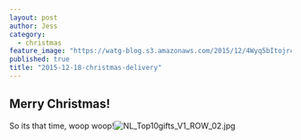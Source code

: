 ```yaml
---
layout: post
author: Jess
category: 
  - christmas
feature_image: "https://watg-blog.s3.amazonaws.com/2015/12/4Wyq5bItojrcKz1UWdYmhZYkAxriy9YT-fzlbXRNbyU.jpg"
published: true
title: "2015-12-18-christmas-delivery"
---
```



## Merry Christmas!

So its that time, woop woop!![NL_Top10gifts_V1_ROW_02.jpg]({{site.baseurl}}/img/NL_Top10gifts_V1_ROW_02.jpg)
